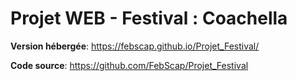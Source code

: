 # Projet WEB - Festival : Coachella

**Version hébergée**: https://febscap.github.io/Projet_Festival/

**Code source**: https://github.com/FebScap/Projet_Festival

